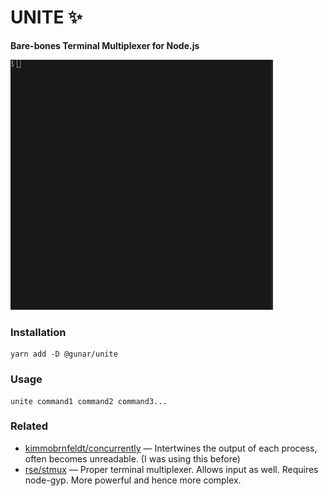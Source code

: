 # UNITE ✨

**Bare-bones Terminal Multiplexer for Node.js**

![example usage](example.gif)

### Installation

```
yarn add -D @gunar/unite
```

### Usage

```
unite command1 command2 command3...
```

### Related

- [kimmobrnfeldt/concurrently](https://github.com/kimmobrnfeldt/concurrently) — Intertwines the output of each process, often becomes unreadable. (I was using this before)
- [rse/stmux](https://github.com/rse/stmux) — Proper terminal multiplexer. Allows input as well. Requires node-gyp. More powerful and hence more complex.
